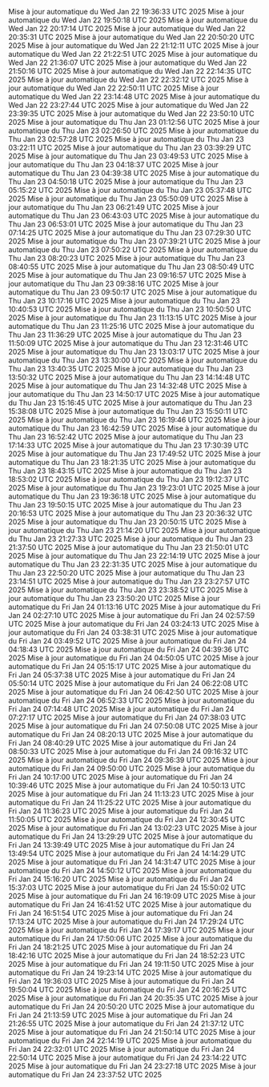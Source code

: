 Mise à jour automatique du Wed Jan 22 19:36:33 UTC 2025
Mise à jour automatique du Wed Jan 22 19:50:18 UTC 2025
Mise à jour automatique du Wed Jan 22 20:17:14 UTC 2025
Mise à jour automatique du Wed Jan 22 20:35:31 UTC 2025
Mise à jour automatique du Wed Jan 22 20:50:20 UTC 2025
Mise à jour automatique du Wed Jan 22 21:12:11 UTC 2025
Mise à jour automatique du Wed Jan 22 21:22:51 UTC 2025
Mise à jour automatique du Wed Jan 22 21:36:07 UTC 2025
Mise à jour automatique du Wed Jan 22 21:50:16 UTC 2025
Mise à jour automatique du Wed Jan 22 22:14:35 UTC 2025
Mise à jour automatique du Wed Jan 22 22:32:12 UTC 2025
Mise à jour automatique du Wed Jan 22 22:50:11 UTC 2025
Mise à jour automatique du Wed Jan 22 23:14:48 UTC 2025
Mise à jour automatique du Wed Jan 22 23:27:44 UTC 2025
Mise à jour automatique du Wed Jan 22 23:39:35 UTC 2025
Mise à jour automatique du Wed Jan 22 23:50:10 UTC 2025
Mise à jour automatique du Thu Jan 23 01:12:56 UTC 2025
Mise à jour automatique du Thu Jan 23 02:26:50 UTC 2025
Mise à jour automatique du Thu Jan 23 02:57:28 UTC 2025
Mise à jour automatique du Thu Jan 23 03:22:11 UTC 2025
Mise à jour automatique du Thu Jan 23 03:39:29 UTC 2025
Mise à jour automatique du Thu Jan 23 03:49:53 UTC 2025
Mise à jour automatique du Thu Jan 23 04:18:37 UTC 2025
Mise à jour automatique du Thu Jan 23 04:39:38 UTC 2025
Mise à jour automatique du Thu Jan 23 04:50:18 UTC 2025
Mise à jour automatique du Thu Jan 23 05:15:22 UTC 2025
Mise à jour automatique du Thu Jan 23 05:37:48 UTC 2025
Mise à jour automatique du Thu Jan 23 05:50:09 UTC 2025
Mise à jour automatique du Thu Jan 23 06:21:49 UTC 2025
Mise à jour automatique du Thu Jan 23 06:43:03 UTC 2025
Mise à jour automatique du Thu Jan 23 06:53:01 UTC 2025
Mise à jour automatique du Thu Jan 23 07:14:25 UTC 2025
Mise à jour automatique du Thu Jan 23 07:29:30 UTC 2025
Mise à jour automatique du Thu Jan 23 07:39:21 UTC 2025
Mise à jour automatique du Thu Jan 23 07:50:22 UTC 2025
Mise à jour automatique du Thu Jan 23 08:20:23 UTC 2025
Mise à jour automatique du Thu Jan 23 08:40:55 UTC 2025
Mise à jour automatique du Thu Jan 23 08:50:49 UTC 2025
Mise à jour automatique du Thu Jan 23 09:16:57 UTC 2025
Mise à jour automatique du Thu Jan 23 09:38:16 UTC 2025
Mise à jour automatique du Thu Jan 23 09:50:17 UTC 2025
Mise à jour automatique du Thu Jan 23 10:17:16 UTC 2025
Mise à jour automatique du Thu Jan 23 10:40:53 UTC 2025
Mise à jour automatique du Thu Jan 23 10:50:50 UTC 2025
Mise à jour automatique du Thu Jan 23 11:13:15 UTC 2025
Mise à jour automatique du Thu Jan 23 11:25:16 UTC 2025
Mise à jour automatique du Thu Jan 23 11:36:29 UTC 2025
Mise à jour automatique du Thu Jan 23 11:50:09 UTC 2025
Mise à jour automatique du Thu Jan 23 12:31:46 UTC 2025
Mise à jour automatique du Thu Jan 23 13:03:17 UTC 2025
Mise à jour automatique du Thu Jan 23 13:30:00 UTC 2025
Mise à jour automatique du Thu Jan 23 13:40:35 UTC 2025
Mise à jour automatique du Thu Jan 23 13:50:32 UTC 2025
Mise à jour automatique du Thu Jan 23 14:14:48 UTC 2025
Mise à jour automatique du Thu Jan 23 14:32:48 UTC 2025
Mise à jour automatique du Thu Jan 23 14:50:17 UTC 2025
Mise à jour automatique du Thu Jan 23 15:16:45 UTC 2025
Mise à jour automatique du Thu Jan 23 15:38:08 UTC 2025
Mise à jour automatique du Thu Jan 23 15:50:11 UTC 2025
Mise à jour automatique du Thu Jan 23 16:19:46 UTC 2025
Mise à jour automatique du Thu Jan 23 16:42:59 UTC 2025
Mise à jour automatique du Thu Jan 23 16:52:42 UTC 2025
Mise à jour automatique du Thu Jan 23 17:14:33 UTC 2025
Mise à jour automatique du Thu Jan 23 17:30:39 UTC 2025
Mise à jour automatique du Thu Jan 23 17:49:52 UTC 2025
Mise à jour automatique du Thu Jan 23 18:21:35 UTC 2025
Mise à jour automatique du Thu Jan 23 18:43:15 UTC 2025
Mise à jour automatique du Thu Jan 23 18:53:02 UTC 2025
Mise à jour automatique du Thu Jan 23 19:12:37 UTC 2025
Mise à jour automatique du Thu Jan 23 19:23:01 UTC 2025
Mise à jour automatique du Thu Jan 23 19:36:18 UTC 2025
Mise à jour automatique du Thu Jan 23 19:50:15 UTC 2025
Mise à jour automatique du Thu Jan 23 20:16:53 UTC 2025
Mise à jour automatique du Thu Jan 23 20:36:32 UTC 2025
Mise à jour automatique du Thu Jan 23 20:50:15 UTC 2025
Mise à jour automatique du Thu Jan 23 21:14:20 UTC 2025
Mise à jour automatique du Thu Jan 23 21:27:33 UTC 2025
Mise à jour automatique du Thu Jan 23 21:37:50 UTC 2025
Mise à jour automatique du Thu Jan 23 21:50:01 UTC 2025
Mise à jour automatique du Thu Jan 23 22:14:19 UTC 2025
Mise à jour automatique du Thu Jan 23 22:31:35 UTC 2025
Mise à jour automatique du Thu Jan 23 22:50:20 UTC 2025
Mise à jour automatique du Thu Jan 23 23:14:51 UTC 2025
Mise à jour automatique du Thu Jan 23 23:27:57 UTC 2025
Mise à jour automatique du Thu Jan 23 23:38:52 UTC 2025
Mise à jour automatique du Thu Jan 23 23:50:20 UTC 2025
Mise à jour automatique du Fri Jan 24 01:13:16 UTC 2025
Mise à jour automatique du Fri Jan 24 02:27:10 UTC 2025
Mise à jour automatique du Fri Jan 24 02:57:59 UTC 2025
Mise à jour automatique du Fri Jan 24 03:24:13 UTC 2025
Mise à jour automatique du Fri Jan 24 03:38:31 UTC 2025
Mise à jour automatique du Fri Jan 24 03:49:52 UTC 2025
Mise à jour automatique du Fri Jan 24 04:18:43 UTC 2025
Mise à jour automatique du Fri Jan 24 04:39:36 UTC 2025
Mise à jour automatique du Fri Jan 24 04:50:05 UTC 2025
Mise à jour automatique du Fri Jan 24 05:15:17 UTC 2025
Mise à jour automatique du Fri Jan 24 05:37:38 UTC 2025
Mise à jour automatique du Fri Jan 24 05:50:14 UTC 2025
Mise à jour automatique du Fri Jan 24 06:22:08 UTC 2025
Mise à jour automatique du Fri Jan 24 06:42:50 UTC 2025
Mise à jour automatique du Fri Jan 24 06:52:33 UTC 2025
Mise à jour automatique du Fri Jan 24 07:14:48 UTC 2025
Mise à jour automatique du Fri Jan 24 07:27:17 UTC 2025
Mise à jour automatique du Fri Jan 24 07:38:03 UTC 2025
Mise à jour automatique du Fri Jan 24 07:50:08 UTC 2025
Mise à jour automatique du Fri Jan 24 08:20:13 UTC 2025
Mise à jour automatique du Fri Jan 24 08:40:29 UTC 2025
Mise à jour automatique du Fri Jan 24 08:50:33 UTC 2025
Mise à jour automatique du Fri Jan 24 09:16:32 UTC 2025
Mise à jour automatique du Fri Jan 24 09:36:39 UTC 2025
Mise à jour automatique du Fri Jan 24 09:50:00 UTC 2025
Mise à jour automatique du Fri Jan 24 10:17:00 UTC 2025
Mise à jour automatique du Fri Jan 24 10:39:46 UTC 2025
Mise à jour automatique du Fri Jan 24 10:50:13 UTC 2025
Mise à jour automatique du Fri Jan 24 11:13:23 UTC 2025
Mise à jour automatique du Fri Jan 24 11:25:22 UTC 2025
Mise à jour automatique du Fri Jan 24 11:36:23 UTC 2025
Mise à jour automatique du Fri Jan 24 11:50:05 UTC 2025
Mise à jour automatique du Fri Jan 24 12:30:45 UTC 2025
Mise à jour automatique du Fri Jan 24 13:02:23 UTC 2025
Mise à jour automatique du Fri Jan 24 13:29:29 UTC 2025
Mise à jour automatique du Fri Jan 24 13:39:49 UTC 2025
Mise à jour automatique du Fri Jan 24 13:49:54 UTC 2025
Mise à jour automatique du Fri Jan 24 14:14:29 UTC 2025
Mise à jour automatique du Fri Jan 24 14:31:47 UTC 2025
Mise à jour automatique du Fri Jan 24 14:50:12 UTC 2025
Mise à jour automatique du Fri Jan 24 15:16:20 UTC 2025
Mise à jour automatique du Fri Jan 24 15:37:03 UTC 2025
Mise à jour automatique du Fri Jan 24 15:50:02 UTC 2025
Mise à jour automatique du Fri Jan 24 16:19:09 UTC 2025
Mise à jour automatique du Fri Jan 24 16:41:52 UTC 2025
Mise à jour automatique du Fri Jan 24 16:51:54 UTC 2025
Mise à jour automatique du Fri Jan 24 17:13:24 UTC 2025
Mise à jour automatique du Fri Jan 24 17:29:24 UTC 2025
Mise à jour automatique du Fri Jan 24 17:39:17 UTC 2025
Mise à jour automatique du Fri Jan 24 17:50:06 UTC 2025
Mise à jour automatique du Fri Jan 24 18:21:25 UTC 2025
Mise à jour automatique du Fri Jan 24 18:42:16 UTC 2025
Mise à jour automatique du Fri Jan 24 18:52:23 UTC 2025
Mise à jour automatique du Fri Jan 24 19:11:50 UTC 2025
Mise à jour automatique du Fri Jan 24 19:23:14 UTC 2025
Mise à jour automatique du Fri Jan 24 19:36:03 UTC 2025
Mise à jour automatique du Fri Jan 24 19:50:04 UTC 2025
Mise à jour automatique du Fri Jan 24 20:16:25 UTC 2025
Mise à jour automatique du Fri Jan 24 20:35:35 UTC 2025
Mise à jour automatique du Fri Jan 24 20:50:20 UTC 2025
Mise à jour automatique du Fri Jan 24 21:13:59 UTC 2025
Mise à jour automatique du Fri Jan 24 21:26:55 UTC 2025
Mise à jour automatique du Fri Jan 24 21:37:12 UTC 2025
Mise à jour automatique du Fri Jan 24 21:50:14 UTC 2025
Mise à jour automatique du Fri Jan 24 22:14:19 UTC 2025
Mise à jour automatique du Fri Jan 24 22:32:01 UTC 2025
Mise à jour automatique du Fri Jan 24 22:50:14 UTC 2025
Mise à jour automatique du Fri Jan 24 23:14:22 UTC 2025
Mise à jour automatique du Fri Jan 24 23:27:18 UTC 2025
Mise à jour automatique du Fri Jan 24 23:37:52 UTC 2025

